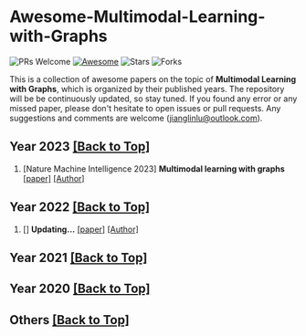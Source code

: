 # Awesome-Multimodal-Learning-with-Graphs

 ![PRs Welcome](https://img.shields.io/badge/PRs-Welcome-green)  [![Awesome](https://awesome.re/badge.svg)](https://awesome.re) ![Stars](https://img.shields.io/github/stars/Jianglin954/Awesome-Multimodal-Learning-with-Graphs?color=yellow)  ![Forks](https://img.shields.io/github/forks/Jianglin954/Awesome-Multimodal-Learning-with-Graphs?color=blue&label=Fork)
 

 This is a collection of awesome papers on the topic of **Multimodal Learning with Graphs**, which is organized by their published years. The repository will be be continuously updated, so stay tuned. If you found any error or any missed paper, please don't hesitate to open issues or pull requests. Any suggestions and comments are welcome (jianglinlu@outlook.com).
 
 
## Year 2023 [[Back to Top]](#)


1. [Nature Machine Intelligence 2023] **Multimodal learning with graphs** [[paper]](https://www.nature.com/articles/s42256-023-00624-6.pdf) [[Author]]()




## Year 2022 [[Back to Top]](#)
1. [] **Updating...** [[paper]]() [[Author]]()



## Year 2021 [[Back to Top]](#)


## Year 2020 [[Back to Top]](#)


## Others [[Back to Top]](#)

